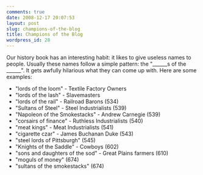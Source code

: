 ```yaml
---
comments: true
date: 2008-12-17 20:07:53
layout: post
slug: champions-of-the-blog
title: Champions of the Blog
wordpress_id: 28
---
```


Our history book has an interesting habit: it likes to give useless names to people. Usually these names follow a simple pattern: the "\_\_\_\_\_\_s of the \_\_\_\_\_\_". It gets awfully hilarious what they can come up with. Here are some examples:

* "lords of the loom" - Textile Factory Owners
* "lords of the lash" - Slavemasters
* "lords of the rail" - Railroad Barons (534)
* "Sultans of Steel" - Steel Industrialists (539)
* "Napoleon of the Smokestacks" - Andrew Carnegie (539)
* "corsairs of finance" - Ruthless Industrialists (540)
* "meat kings" - Meat Industrialists (541)
* "cigarette czar" - James Buchanan Duke (543)
* "steel lords of Pittsburgh" (545)
* "Knights of the Saddle" - Cowboys (602)
* "sons and daughters of the sod" - Great Plains farmers (610)
* "moguls of money" (674)
* "sultans of the smokestacks" (674)

